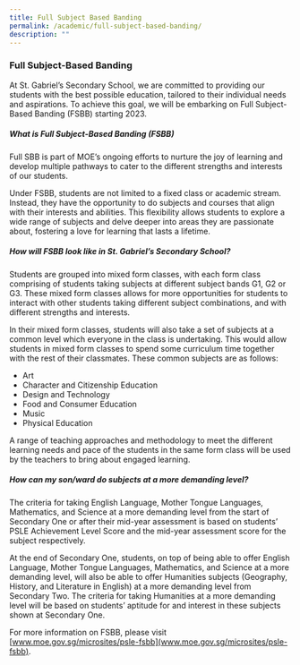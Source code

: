 ```yaml
---
title: Full Subject Based Banding
permalink: /academic/full-subject-based-banding/
description: ""
---
```

### Full Subject-Based Banding
At St. Gabriel’s Secondary School, we are committed to providing our students with the best possible education, tailored to their individual needs and aspirations. To achieve this goal, we will be embarking on Full Subject-Based Banding (FSBB) starting 2023.

##### What is Full Subject-Based Banding (FSBB)

Full SBB is part of MOE’s ongoing efforts to nurture the joy of learning and develop multiple pathways to cater to the different strengths and interests of our students.

Under FSBB, students are not limited to a fixed class or academic stream. Instead, they have the opportunity to do subjects and courses that align with their interests and abilities. This flexibility allows students to explore a wide range of subjects and delve deeper into areas they are passionate about, fostering a love for learning that lasts a lifetime.


##### How will FSBB look like in St. Gabriel’s Secondary School?

Students are grouped into mixed form classes, with each form class comprising of students taking subjects at different subject bands G1, G2 or G3. These mixed form classes allows for more opportunities for students to interact with other students taking different subject combinations, and with different strengths and interests.

In their mixed form classes, students will also take a set of subjects at a common level which everyone in the class is undertaking. This would allow students in mixed form classes to spend some curriculum time together with the rest of their classmates. These common subjects are as follows:

- Art
- Character and Citizenship Education
- Design and Technology
- Food and Consumer Education
- Music
- Physical Education

A range of teaching approaches and methodology to meet the different learning needs and pace of the students in the same form class will be used by the teachers to bring about engaged learning. 

##### How can my son/ward do subjects at a more demanding level?

The criteria for taking English Language, Mother Tongue Languages, Mathematics, and Science at a more demanding level from the start of Secondary One or after their mid-year assessment is based on students’ PSLE Achievement Level Score and the mid-year assessment score for the subject respectively.

At the end of Secondary One, students, on top of being able to offer English Language, Mother Tongue Languages, Mathematics, and Science at a more demanding level, will also be able to offer Humanities subjects (Geography, History, and Literature in English) at a more demanding level from Secondary Two. The criteria for taking Humanities at a more demanding level will be based on students’ aptitude for and interest in these subjects shown at Secondary One.

For more information on FSBB, please visit [www.moe.gov.sg/microsites/psle-fsbb](www.moe.gov.sg/microsites/psle-fsbb).